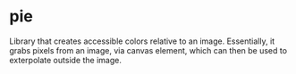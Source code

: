 pie
=================

Library that creates accessible colors relative to an image.
Essentially, it grabs pixels from an image, via canvas element, which can then be used to exterpolate outside the image.